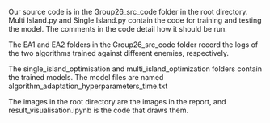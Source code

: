 Our source code is in the Group26_src_code folder in the root directory. Multi Island.py and Single Island.py contain the code for training and testing the model. The comments in the code detail how it should be run.

The EA1 and EA2 folders in the Group26_src_code folder record the logs of the two algorithms trained against different enemies, respectively.

The single_island_optimisation and multi_island_optimization folders contain the trained models. The model files are named algorithm_adaptation_hyperparameters_time.txt

The images in the root directory are the images in the report, and result_visualisation.ipynb is the code that draws them.